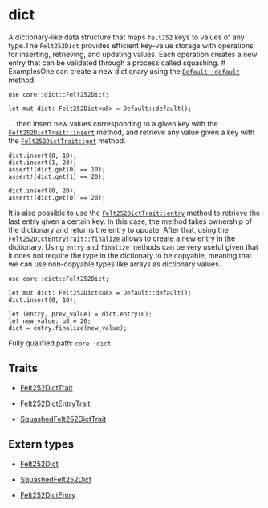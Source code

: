 # dict

A dictionary-like data structure that maps `felt252` keys to values of any type.The `Felt252Dict` provides efficient key-value storage with operations for inserting, retrieving, and updating values. Each operation creates a new entry that can be validated through a process called squashing.  # ExamplesOne can create a new dictionary using the [`Default::default`](`Default::default`) method:
```cairo
use core::dict::Felt252Dict;

let mut dict: Felt252Dict<u8> = Default::default();
```
... then insert new values corresponding to a given key with the [`Felt252DictTrait::insert`](`Felt252DictTrait::insert`) method, and retrieve any value given a key with the [`Felt252DictTrait::get`](`Felt252DictTrait::get`) method.
```cairo
dict.insert(0, 10);
dict.insert(1, 20);
assert!(dict.get(0) == 10);
assert!(dict.get(1) == 20);

dict.insert(0, 20);
assert!(dict.get(0) == 20);
```
It is also possible to use the [`Felt252DictTrait::entry`](`Felt252DictTrait::entry`) method to retrieve the last entry given a certain key. In this case, the method takes ownership of the dictionary and returns the entry to update. After that, using the [`Felt252DictEntryTrait::finalize`](`Felt252DictEntryTrait::finalize`) allows to create a new entry in the dictionary. Using `entry` and `finalize` methods can be very useful given that it does not require the type in the dictionary to be copyable, meaning that we can use non-copyable types like arrays as dictionary values.
```cairo
use core::dict::Felt252Dict;

let mut dict: Felt252Dict<u8> = Default::default();
dict.insert(0, 10);

let (entry, prev_value) = dict.entry(0);
let new_value: u8 = 20;
dict = entry.finalize(new_value);
```

Fully qualified path: `core::dict`

## Traits

- [Felt252DictTrait](./core-dict-Felt252DictTrait.md)

- [Felt252DictEntryTrait](./core-dict-Felt252DictEntryTrait.md)

- [SquashedFelt252DictTrait](./core-dict-SquashedFelt252DictTrait.md)

## Extern types

- [Felt252Dict](./core-dict-Felt252Dict.md)

- [SquashedFelt252Dict](./core-dict-SquashedFelt252Dict.md)

- [Felt252DictEntry](./core-dict-Felt252DictEntry.md)


